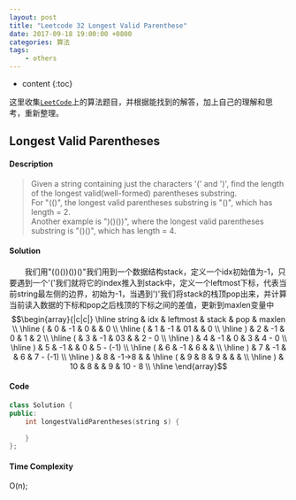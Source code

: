 ```yaml
---
layout: post
title: "Leetcode 32 Longest Valid Parenthese"
date: 2017-09-18 19:00:00 +0800 
categories: 算法
tags: 
    - others
---
```

* content
{:toc}

这里收集[`LeetCode`](https://leetcode.com)上的算法题目，并根据能找到的解答，加上自己的理解和思考，重新整理。

<!-- more -->

## Longest Valid Parentheses

#### Description

>Given a string containing just the characters '(' and ')', find the length of the longest valid(well-formed) parentheses substring.  
For "(()", the longest valid parentheses substring is "()", which has length = 2.  
Another example is ")()())", where the longest valid parentheses substring is "()()", which has length = 4. 

#### Solution

&emsp;&emsp;我们用"(()())())()"我们用到一个数据结构stack，定义一个idx初始值为-1，只要遇到一个'('我们就将它的index推入到stack中，定义一个leftmost下标，代表当前string最左侧的边界，初始为-1，当遇到')'我们将stack的栈顶pop出来，并计算当前读入数据的下标和pop之后栈顶的下标之间的差值，更新到maxlen变量中  
$$\begin{array}{|c|c|}
\hline
string & idx & leftmost & stack & pop & maxlen \\
\hline
( & 0 & -1 & 0 & & 0 \\
\hline 
( & 1 & -1 & 01 & & 0 \\
\hline 
) & 2 & -1 & 0 & 1 & 2 \\ 
\hline 
( & 3 & -1 & 03 & & 2 - 0 \\
\hline
) & 4 & -1 & 0 & 3 & 4 - 0 \\
\hline
) & 5 & -1 & & 0 & 5 - (-1) \\
\hline 
( & 6 & -1 & 6 & & \\
\hline 
) & 7 & -1 & & 6 & 7 - (-1) \\
\hline
) & 8 & -1->8 & &
\hline
( & 9 & 8 & 9 & & & \\
\hline
) & 10 & 8 & & 9 & 10 - 8 \\
\hline
\end{array}$$


#### Code

```cpp
class Solution {
public:
    int longestValidParentheses(string s) {
        
    }
};
```


#### Time Complexity

O(n);